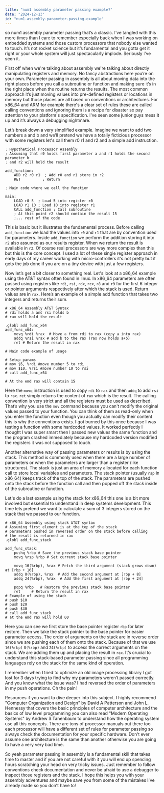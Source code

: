 ```yaml
---
title: "num1 assembly parameter passing example?"
date: "2024-12-13"
id: "num1-assembly-parameter-passing-example"
---
```


 so num1 assembly parameter passing that’s a classic. I've tangled with this more times than I care to remember especially back when I was working on embedded systems and those custom processors that nobody else wanted to touch. It’s not rocket science but it’s fundamental and you gotta get it right or your whole system will just spectacularly implode. Seriously I've seen it.

First off when we're talking about assembly we're talking about directly manipulating registers and memory. No fancy abstractions here you’re on your own. Parameter passing in assembly is all about moving data into the right places before you call a subroutine or function and making sure it’s in the right place when the routine returns the results. The most common approach it’s just moving values into pre-defined registers or locations in memory but those places are all based on conventions or architectures. For x86_64 and ARM for example there's a clear set of rules these are called calling conventions and ignoring them is a recipe for disaster so pay attention to your platform's specification. I've seen some junior guys mess it up and it’s always a debugging nightmare.

Let’s break down a very simplified example. Imagine we want to add two numbers a and b and we’ll pretend we have a totally ficticious processor with some registers let's call them r0 r1 and r2 and a simple add instruction.

```assembly
; Hypothetical Processor Assembly
; Assuming that r0 holds first parameter a and r1 holds the second parameter b
; and r2 will hold the result

add_function:
    ADD r2 r0 r1  ; Add r0 and r1 store in r2
    RET          ; Return

; Main code where we call the function

main:
    LOAD r0 5  ; Load 5 into register r0
    LOAD r1 10 ; Load 10 into register r1
    CALL add_function ; Call subroutine
    ; At this point r2 should contain the result 15
    ;... rest of the code
```

This is basic but it illustrates the fundamental process. Before calling `add_function` we load the values into `r0` and `r1` that are by convention used for parameters. Inside `add_function` we perform the addition storing it into `r2` also assumed as our results register. When we return the result is available in `r2`. Of course real processors are way more complex than this but this is the core concept. I used a lot of these single register approach in early days of my career working with micro-controllers it's not pretty but it gets the job done if you are on a tiny device with just a few registers.

Now let’s get a bit closer to something real. Let's look at a x86_64 example using the AT&T syntax often found in linux. In x86_64 parameters are often passed using registers like `rdi`, `rsi`, `rdx`, `rcx`, `r8` and `r9` for the first 6 integer or pointer arguments respectively after which the stack is used. Return values are in `rax`. Here’s an example of a simple add function that takes two integers and returns their sum.

```assembly
# x86_64 Assembly AT&T Syntax
# rdi holds a and rsi holds b
# rax will hold the result

.globl add_func_x64
add_func_x64:
    movq %rdi %rax  # Move a from rdi to rax (copy a into rax)
    addq %rsi %rax # add b to the rax (rax now holds a+b)
    ret # Return the result in rax

# Main code example of usage

# Setup params
# mov $5, %rdi #move number 5 to rdi
# mov $10, %rsi #move number 10 to rsi
# call add_func_x64

# At the end rax will contain 15
```

Here the `movq` instruction is used to copy `rdi` to `rax` and then `addq` to add `rsi` to `rax`. `ret` simply returns the content of `rax` which is the result. The calling convention is very strict and all the registers must be used as described. That’s why you use the `mov` command because you can't modify the original values passed to your function. You can think of them as read-only when you enter the function even though you actually can modify their content this is why the conventions exists. I got burned by this once because I was testing a function with some hardcoded values. It worked perfectly I thought I was super smart then I passed new values the same function and the program crashed immediately because my hardcoded version modified the registers it was not supposed to touch.

Another alternative way of passing parameters or results is by using the stack. This method is commonly used when there are a large number of parameters or when the parameters are larger than a register (like structures). The stack is just an area of memory allocated for each function call to store local variables and parameters. The stack pointer (usually `rsp` in x86_64) keeps track of the top of the stack. The parameters are pushed onto the stack before the function call and then popped off the stack inside of the subroutine or function.

Let's do a last example using the stack for x86_64 this one is a bit more involved but essential to understand in deep systems development. This time lets pretend we want to calculate a sum of 3 integers stored on the stack that we passed to our function.

```assembly
# x86_64 Assembly using stack AT&T syntax
# Assuming first element is at the top of the stack
# parameters pushed in reversed order on the stack before calling
# the result is returned in rax
.globl add_func_stack

add_func_stack:
    pushq %rbp # Save the previous stack base pointer
    movq %rsp %rbp # Set current stack base pointer
    
    movq 16(%rbp), %rax # Fetch the third argument (stack grows down) at [rbp + 16]
    addq 8(%rbp), %rax  # Add the second argument at [rbp + 8]
    addq 24(%rbp), %rax  # Add the first argument at [rbp + 24]

    popq %rbp   # Restore the previous stack base pointer
    ret     # Return the result in rax
# Example of using the stack
# push $10
# push $20
# push $30
# call add_func_stack
# at the end rax will hold 60
```

Here you can see we first store the base pointer register `rbp` for later restore. Then we take the stack pointer to the base pointer for easier parameter access. The order of arguments on the stack are in reverse order since we are pushing each of them onto the stack. Because of that we use `16(%rbp)` `8(%rbp)` and `24(%rbp)` to access the correct arguments on the stack. We are adding them up and placing the result in `rax`. It’s crucial to understand this stack-based parameter passing since all programming languages rely on the stack for the same kind of operation.

I remember when I tried to optimize an old image processing library I got lost for 3 days trying to find why my parameters weren’t passed correctly. And you know what the issue was? I had reversed the order of parameters in my push operations. Oh the pain!

Resources if you want to dive deeper into this subject. I highly recommend "Computer Organization and Design" by David A Patterson and John L. Hennessy that covers the basic principles of computer architecture and the basics of low level programming you can also read "Modern Operating Systems" by Andrew S Tanenbaum to understand how the operating system use all this concepts. There are tons of processor manuals out there too each processor will have a different set of rules for parameter passing so always check the documentation for your specific hardware. Don't ever assume one architecture is the same than another otherwise you are going to have a very very bad time.

So yeah parameter passing in assembly is a fundamental skill that takes time to master and if you are not careful with it you will end up spending hours scratching your head on very tricky issues. Just remember to follow conventions check documentation and never be afraid to use a debugger to inspect those registers and the stack. I hope this helps you with your assembly adventures and maybe save you from some of the mistakes I've already made so you don’t have to!
